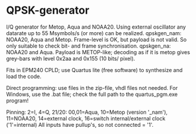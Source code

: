 # QPSK-generator
I/Q generator for Metop, Aqua and NOAA20.
Using external oscillator any datarate up to 55 Msymbols/s (or more) can be realized. 
qpskgen_nam: NOAA20, Aqua and Metop. Frame-level is OK, but payload is not valid. So only suitable to check bit- and frame synchronisation.
qpskgen_na: NOAA20 and Aqua. Payload is METOP-like; decoding as if it is metop gives grey-bars with level 0x2aa and 0x155 (10 bits/ pixel).

Fits in EPM240 CPLD; use Quartus lite (free software) to synthesize and load the code.

Direct programming: use files in the zip-file, vhdl files not needed.
For Windows, use the .bat file; check the full path to the quartus_pgm.exe program!

Pinning: 2=I, 4=Q, 21/20: 00,01=Aqua, 10=Metop (version '_nam'), 11=NOAA20, 14=external clock, 16=switch internal/external clock ('1'=internal)
All inputs have pullup's, so not connected = '1'.
